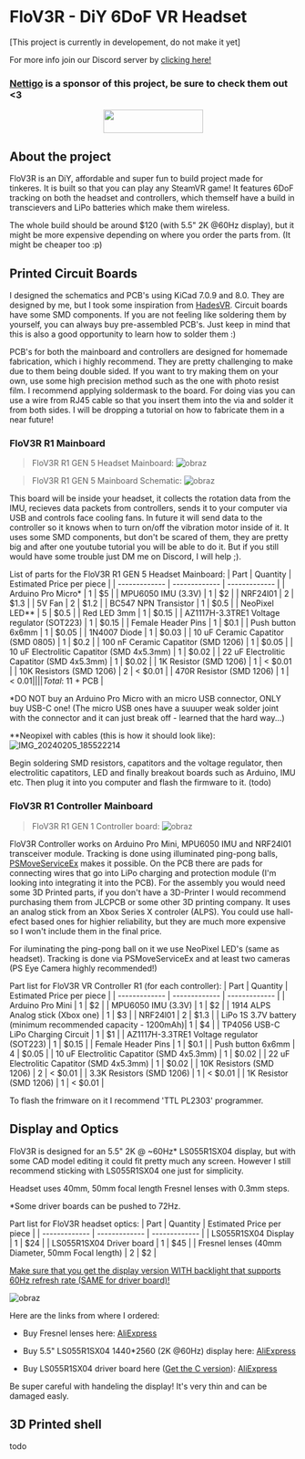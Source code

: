 # FloV3R - DiY 6DoF VR Headset
[This project is currently in developement, do not make it yet]

For more info join our Discord server by [clicking here!](https://discord.gg/63jcr22wdD)

### [Nettigo](https://nettigo.eu/) is a sponsor of this project, be sure to check them out <3
<p align="center">
  <img width="175" height="40.33" src="https://github.com/Kwiatens/FMS/assets/110034652/d75cc7bf-93fd-443e-ab1d-29554e22cad8">
</p>

## About the project
FloV3R is an DiY, affordable and super fun to build project made for tinkeres.
It is built so that you can play any SteamVR game! It features 6DoF tracking on both the headset and controllers, which themself have a build in transcievers and LiPo batteries which make them wireless.

The whole build should be around $120 (with 5.5" 2K @60Hz display), but it might be more expensive depending on where you order the parts from. (It might be cheaper too :p)

## Printed Circuit Boards

I designed the schematics and PCB's using KiCad 7.0.9 and 8.0. They are designed by me, but I took some inspiration from [HadesVR](https://github.com/HadesVR/HadesVR).
Circuit boards have some SMD components. If you are not feeling like soldering them by yourself, you can always buy pre-assembled PCB's.
Just keep in mind that this is also a good opportunity to learn how to solder them :)

PCB's for both the mainboard and controllers are designed for homemade fabrication, which i highly recommend.
They are pretty challenging to make due to them being double sided. If you want to try making them on your own, use some high precision method such as the one with photo resist film.
I recommend applying soldermask to the board. For doing vias you can use a wire from RJ45 cable so that you insert them into the via and solder it from both sides.
I will be dropping a tutorial on how to fabricate them in a near future!

### FloV3R R1 Mainboard
> FloV3R R1 GEN 5 Headset Mainboard:
![obraz](https://github.com/Kwiatens/FloV3R/assets/110034652/1c912fa8-ed6f-4ef0-9f0a-33c0d00a81ab)

> FloV3R R1 GEN 5 Mainboard Schematic:
![obraz](https://github.com/Kwiatens/FloV3R/assets/110034652/3382e2a8-382d-47ce-9b34-629fe293ed5d)


This board will be inside your headset, it collects the rotation data from the IMU, recieves data packets from controllers, sends it to your computer via USB and controls face cooling fans.
In future it will send data to the controller so it knows when to turn on/off the vibration motor inside of it.
It uses some SMD components, but don't be scared of them, they are pretty big and after one youtube tutorial you will be able to do it. 
But if you still would have some trouble just DM me on Discord, I will help ;).

List of parts for the FloV3R R1 GEN 5 Headset Mainboard:
| Part  | Quantity | Estimated Price per piece |
| ------------- | ------------- | ------------- |
| Arduino Pro Micro* | 1 | $5 |
| MPU6050 IMU (3.3V) | 1 | $2 |
| NRF24l01 | 2 | $1.3 |
| 5V Fan | 2 | $1.2 |
| BC547 NPN Transistor | 1 | $0.5 |
| NeoPixel LED** | 5 | $0.5 |
| Red LED 3mm | 1 | $0.15 |
| AZ1117H-3.3TRE1 Voltage regulator (SOT223) | 1 | $0.15 |
| Female Header Pins | 1 | $0.1 |
| Push button 6x6mm | 1 | $0.05 |
| 1N4007 Diode | 1 | $0.03 |
| 10 uF Ceramic Capatitor (SMD 0805) | 1 | $0.2 |
| 100 nF Ceramic Capatitor (SMD 1206) | 1 | $0.05 |
| 10 uF Electrolitic Capatitor (SMD 4x5.3mm) | 1 | $0.02 |
| 22 uF Electrolitic Capatitor (SMD 4x5.3mm) | 1 | $0.02 |
| 1K Resistor (SMD 1206) | 1 | < $0.01 |
| 10K Resistors (SMD 1206) | 2 | < $0.01 |
| 470R Resistor (SMD 1206) | 1 | < $0.01 |
| | | Total: ~$11 + PCB |

*DO NOT buy an Arduino Pro Micro with an micro USB connector, ONLY buy USB-C one! (The micro USB ones have a suuuper weak solder joint with the connector and it can just break off - learned that the hard way...)

**Neopixel with cables (this is how it should look like):
![IMG_20240205_185522214](https://github.com/Kwiatens/FloV3R/assets/110034652/f8a02026-e44f-48e7-b214-850d3dad86cc)


Begin soldering SMD resistors, capatitors and the voltage regulator, then electrolitic capatitors, LED and finally breakout boards such as Arduino, IMU etc.
Then plug it into you computer and flash the firmware to it. (todo)


### FloV3R R1 Controller Mainboard

> FloV3R R1 GEN 1 Controller board:
![obraz](https://github.com/Kwiatens/FloV3R/assets/110034652/ea015f0c-00d7-4f16-8023-958f9d73dde4)


FloV3R Controller works on Arduino Pro Mini, MPU6050 IMU and NRF24l01 transceiver module.
Tracking is done using illuminated ping-pong balls, [PSMoveServiceEx](https://github.com/Timocop/PSMoveServiceEx/releases) makes it possible.
On the PCB there are pads for connecting wires that go into LiPo charging and protection module (I'm looking into integrating it into the PCB).
For the assembly you would need some 3D Printed parts, if you don't have a 3D-Printer I would recommend purchasing them from JLCPCB or some other 3D printing company.
It uses an analog stick from an Xbox Series X controler (ALPS).
You could use hall-efect based ones for highier reliability, but they are much more expensive so I won't include them in the final price.

For iluminating the ping-pong ball on it we use NeoPixel LED's (same as headset).
Tracking is done via PSMoveServiceEx and at least two cameras (PS Eye Camera highly recommended!)

Part list for FloV3R VR Controller R1 (for each controller):
| Part | Quantity | Estimated Price per piece |
| ------------- | ------------- | ------------- |
| Arduino Pro Mini | 1 | $2 |
| MPU6050 IMU (3.3V) | 1 | $2 |
| 1914 ALPS Analog stick (Xbox one) | 1 | $3 |
| NRF24l01 | 2 | $1.3 |
| LiPo 1S 3.7V battery (minimum recommended capacity - 1200mAh)| 1 | $4 | 
| TP4056 USB-C LiPo Charging Circuit | 1 | $1 |
| AZ1117H-3.3TRE1 Voltage regulator (SOT223) | 1 | $0.15 |
| Female Header Pins | 1 | $0.1 |
| Push button 6x6mm | 4 | $0.05 |
| 10 uF Electrolitic Capatitor (SMD 4x5.3mm) | 1 | $0.02 |
| 22 uF Electrolitic Capatitor (SMD 4x5.3mm) | 1 | $0.02 |
| 10K Resistors (SMD 1206) | 2 | < $0.01 |
| 3.3K Resistors (SMD 1206) | 1 | < $0.01 |
| 1K Resistor (SMD 1206) | 1 | < $0.01 |

To flash the frimware on it I recommend 'TTL PL2303' programmer.

## Display and Optics

FloV3R is designed for an 5.5" 2K @ ~60Hz* LS055R1SX04 display, but with some CAD model editing it could fit pretty much any screen.
However I still recommend sticking with LS055R1SX04 one just for simplicity.

Headset uses 40mm, 50mm focal length Fresnel lenses with 0.3mm steps.

*Some driver boards can be pushed to 72Hz.

Part list for FloV3R headset optics:
| Part | Quantity | Estimated Price per piece |
| ------------- | ------------- | ------------- |
| LS055R1SX04 Display | 1 | $24 |
| LS055R1SX04 Driver board | 1 | $45 |
| Fresnel lenses (40mm Diameter, 50mm Focal length) | 2 | $2 |

<ins> Make sure that you get the display version WITH backlight that supports 60Hz refresh rate (SAME for driver board)! </ins>


![obraz](https://github.com/Kwiatens/FloV3R/assets/110034652/0ea9ef27-ec02-470e-af8e-bcbfe34f00b5)

Here are the links from where I ordered:

- Buy Fresnel lenses here: [AliExpress](https://pl.aliexpress.com/item/1005004217107517.html?spm=a2g0o.cart.0.0.3029452cEMsRbM&mp=1&gatewayAdapt=glo2pol)

- Buy 5.5" LS055R1SX04 1440*2560 (2K @60Hz) display here: [AliExpress](https://pl.aliexpress.com/item/4000999801804.html?spm=a2g0o.order_list.order_list_main.5.23181c24EYUSo8&gatewayAdapt=glo2pol)

- Buy LS055R1SX04 driver board here (<ins>Get the C version</ins>): [AliExpress](https://pl.aliexpress.com/item/1005005216344799.html?spm=a2g0o.order_list.order_list_main.4.23181c24EYUSo8&gatewayAdapt=glo2pol)

Be super careful with handeling the display! It's very thin and can be damaged easly.

## 3D Printed shell
todo

